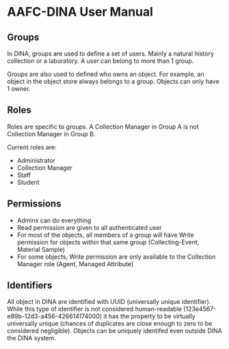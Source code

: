 # AAFC-DINA User Manual

## Groups

In DINA, groups are used to define a set of users. Mainly a natural history collection or a laboratory.
A user can belong to more than 1 group.

Groups are also used to defined who owns an object. For example, an object in the object store always belongs to a group.
Objects can only have 1 owner.


## Roles

Roles are specific to groups. A Collection Manager in Group A is not Collection Manager in Group B.

Current roles are:

* Administrator
* Collection Manager
* Staff
* Student

## Permissions

* Admins can do everything
* Read permission are given to all authenticated user
* For most of the objects, all members of a group will have Write permission for objects within that same group (Collecting-Event, Material Sample)
* For some objects, Write permission are only available to the Collection Manager role (Agent, Managed Attribute)

## Identifiers

All object in DINA are identified with UUID (universally unique identifier). While this type of identifier is not considered human-readable (123e4567-e89b-12d3-a456-426614174000) it has the property to be virtually universally unique (chances of duplicates are close enough to zero to be considered negligible). Objects can be uniquely identifed even outside DINA the DINA system.
